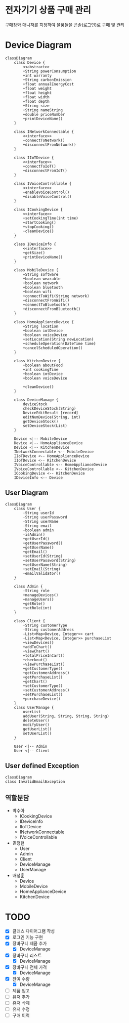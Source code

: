 # 전자기기 상품 구매 관리

구매장와 매니저를 지정하여 물품들을 콘솔(로그인)로 구매 및 관리

# Device Diagram

```mermaid
classDiagram
    class Device {
        <<abstract>>
        +String powerConsumption
        +int warranty
        +String carbonEmission
        +float annualEnergyCost
        +float weight
        +float height
        +float width
        +float depth
        +String size
        +String nameString
        +double priceNumber
        +printDeviceName()
    }

    class INetworkConnectable {
        <<interface>>
        +connectToNetwork()
        +disconnectFromNetwork()
    }

    class IIoTDevice {
        <<interface>>
        +connectToIoT()
        +disconnectFromIoT()
    }

    class IVoiceControllable {
        <<interface>>
        +enableVoiceControl()
        +disableVoiceControl()
    }

    class ICookingDevice {
        <<interface>>
        +setCookingTime(int time)
        +startCooking()
        +stopCooking()
        +cleanDevice()
    }

    class IDeviceInfo {
        <<interface>>
        +getSize()
        +printDeviceName()
    }

    class MobileDevice {
        +String software
        +boolean wearable
        +boolean network
        +boolean bluetooth
        +boolean wifi
        +connectToWifi(String network)
        +disconnectFromWifi()
        +connectToBluetooth()
        +disconnectFromBluetooth()
    }

    class HomeApplianceDevice {
        +String location
        +boolean iotDevice
        +boolean voiceDevice
        +setLocation(String newLocation)
        +scheduleOperation(DateTime time)
        +cancelScheduledOperation()
    }

    class KitchenDevice {
        +boolean aboutFood
        +int cookingTime
        +boolean iotDevice
        +boolean voiceDevice

        +cleanDevice()
    }

    class DeviceManage {
    	deviceStock
    	checkDeviceStock(String)
    	DeviceEditResult [record]
    	editNumDevice(String, int)
    	getDeviceStock()
    	setDeviceStock(List)
    }

    Device <|-- MobileDevice
    Device <|-- HomeApplianceDevice
    Device <|-- KitchenDevice
    INetworkConnectable <-- MobileDevice
    IIoTDevice <-- HomeApplianceDevice
    IIoTDevice <-- KitchenDevice
    IVoiceControllable <-- HomeApplianceDevice
    IVoiceControllable <-- KitchenDevice
    ICookingDevice <-- KitchenDevice
    IDeviceInfo <-- Device
```

## User Diagram

```mermaid
classDiagram
    class User {
        -String userId
        -String userPassword
        -String userName
        -String email
        -boolean admin
        -isAdmin()
        +getUserId()
        +getUserPassword()
        +getUserName()
        +getEmail()
        +setUserId(String)
        +setUserPassword(String)
        +setUserName(String)
        +setEmail(String)
        -emailValidator()
    }

    class Admin {
        -String role
        +manageDevices()
        +manageUsers()
        +getRole()
        +setRole(int)
    }

    class Client {
        -String customerType
        -String customerAddress
        -List<Map<Device, Integer>> cart
        -List<Map<Device, Integer>> purchaseList
        +viewDevices()
        +addToChart()
        +viewChart()
        +totalPriceInCart()
        +checkout()
        +viewPurchaseList()
        +getCustomerType()
        +getCustomerAddress()
        +getPurchaseList()
        +getChart()
        +setCustomerType()
        +setCustomerAddress()
        +setPurchaseList()
        +purchaseDevice()
    }
    class UserManage {
        userList
        addUser(String, String, String, String)
        deleteUser()
        modifyUser()
        getUserList()
        setUserList()
    }

    User <|-- Admin
    User <|-- Client
```

## User defined Exception

```mermaid
classDiagram
class InvalidEmailException
```

## 역할분담

- 박수아
  - ICookingDevice
  - IDeviceInfo
  - IIoTDevice
  - INetworkConnectable
  - IVoiceControllable
- 민정현
  - User
  - Admin
  - Client
  - DeviceManage
  - UserManage
- 배성훈
  - Device
  - MobileDevice
  - HomeApplianceDevice
  - KitchenDevice

# TODO

- [x] 클래스 다이어그램 작성
- [x] 로그인 기능 구현
- [x] 장바구니 제품 추가
  - [x] DeviceManage
- [x] 장바구니 리스트
  - [x] DeviceManage
- [x] 장바구니 전체 가격
  - [x] DeviceManage
- [x] 잔여 수량
  - [x] DeviceManage
- [ ] 제품 입고
- [ ] 유저 추가
- [ ] 유저 삭제
- [ ] 유저 수정
- [ ] 구매 이력
